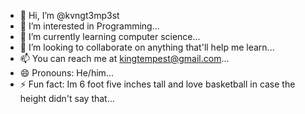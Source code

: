 - 👋 Hi, I’m @kvngt3mp3st
- 👀 I’m interested in Programming...
- 🌱 I’m currently learning computer science...
- 💞️ I’m looking to collaborate on anything that'll help me learn...
- 📫 You can reach me at kingtempest@gmail.com...
- 😄 Pronouns: He/him...
- ⚡ Fun fact: Im 6 foot five inches tall and love basketball in case the height didn't say that...

<!---
kvngt3mp3st/kvngt3mp3st is a ✨ special ✨ repository because its `README.md` (this file) appears on your GitHub profile.
You can click the Preview link to take a look at your changes.
--->

